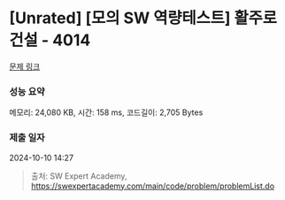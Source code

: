 # [Unrated] [모의 SW 역량테스트] 활주로 건설 - 4014 

[문제 링크](https://swexpertacademy.com/main/code/problem/problemDetail.do?contestProbId=AWIeW7FakkUDFAVH) 

### 성능 요약

메모리: 24,080 KB, 시간: 158 ms, 코드길이: 2,705 Bytes

### 제출 일자

2024-10-10 14:27



> 출처: SW Expert Academy, https://swexpertacademy.com/main/code/problem/problemList.do